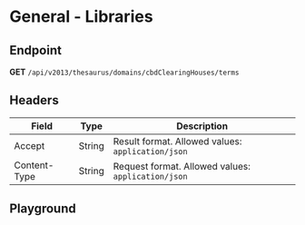 <script setup>
import "../../../style.css"
import SwaggerUI from "../../../swagger/view/SwaggerUI.vue"
import swaggerJson from "../../../swagger/json/thesaurus.general.libraries.json";
</script>

# General - Libraries

## Endpoint

**GET** `/api/v2013/thesaurus/domains/cbdClearingHouses/terms`

## Headers

| Field            | Type   | Description                    |
| ---------------- | ------ | ------------------------------ |
| Accept           | String | Result format. Allowed values: `application/json`  |
| Content-Type     | String | Request format. Allowed values: `application/json` |



## Playground

<SwaggerUI :swaggerJson="swaggerJson" />